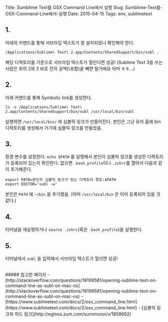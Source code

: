 Title: Sumblime Text를 OSX Command Line에서 실행
Slug: Sumblime-Text를-OSX-Command-Line에서-실행
Date: 2015-04-15
Tags: env, sublimetext

## 1.
아래의 커맨드를 통해 서브라임 텍스트가 잘 설치되었나 확인해야 한다.

    /Applications/Sublime\ Text\ 2.app/Contents/SharedSupport/bin/subl .

해당 디렉토리를 기준으로 서브라임 텍스트가 열린다면 성공! (Sublime Text 3을 쓰는 사람은 위의 2와 2 바로 전의 공백(\포함)을 빼면 될거에요 아마 ㅎㅎ…)

## 2.
아래 커맨드를 통해 Symbolic link를 생성한다.

    ln -s /Applications/Sublime\ Text\ 2.app/Contents/SharedSupport/bin/subl /usr/local/bin/subl

실행하면 `/usr/local/bin/` 에 심볼릭 링크가 만들어진다. 본인은 그냥 유저 홈에 bin 디렉토리를 생성해서 거기에 심볼릭 링크를 만들었음.

## 3.
환경 변수를 설정한다. `echo $PATH` 를 실행해서 본인이 심볼릭 링크를 생성한 디렉토리가 등록되어 있는지 확인한다. 없으면 `.bash_profile`이나 `.zshrc`를 열어서 다음과 같이 추가해준다.

    export PATH=본인의 심볼릭 링크가 있는 디렉토리 경로:$PATH
    export EDITOR=‘subl -w’

본인은 `PATH` 에 `~/bin` 을 추가했음. (아마 `/usr/local/bin` 은 이미 등록되어 있을 것 같다.)

## 4.
터미널을 재실행하거나 `source .zshrc`(혹은 `.bash_profile`)을 실행한다.

## 5.
터미널에서 `subl` 을 입력해서 서브라임 텍스트가 열리면 성공!

<br>
##### 참고한 페이지
- [http://stackoverflow.com/questions/16199581/opening-sublime-text-on-command-line-as-subl-on-mac-os](http://stackoverflow.com/questions/16199581/opening-sublime-text-on-command-line-as-subl-on-mac-os)
- [https://www.sublimetext.com/docs/2/osx_command_line.html](https://www.sublimetext.com/docs/2/osx_command_line.html)
- [심볼릭 링크와 하드 링크](http://egloos.zum.com/sunnmoon/v/1858692)
